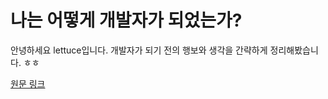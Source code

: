 # 나는 어떻게 개발자가 되었는가?

안녕하세요 lettuce입니다. 개발자가 되기 전의 행보와 생각을 간략하게 정리해봤습니다. ㅎㅎ

[원문 링크](https://www.notion.so/105d9bb72cad48e9a281df2b2b994c2c)
